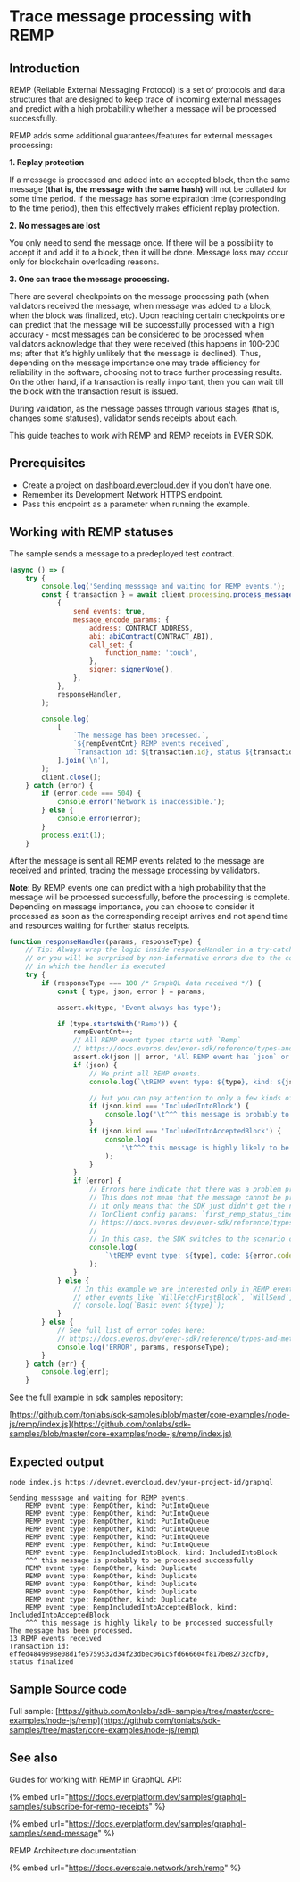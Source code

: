 # Trace message processing with REMP

## Introduction

REMP (Reliable External Messaging Protocol) is a set of protocols and data structures that are designed to keep trace of incoming external messages and predict with a high probability whether a message will be processed successfully.

REMP adds some additional guarantees/features for external messages processing:

**1. Replay protection**

If a message is processed and added into an accepted block, then the same message **(that is, the message with the same hash)** will not be collated for some time period. If the message has some expiration time (corresponding to the time period), then this effectively makes efficient replay protection.

**2. No messages are lost**

You only need to send the message once. If there will be a possibility to accept it and add it to a block, then it will be done. Message loss may occur only for blockchain overloading reasons.

**3. One can trace the message processing.**

There are several checkpoints on the message processing path (when validators received the message, when message was added to a block, when the block was finalized, etc). Upon reaching certain checkpoints one can predict that the message will be successfully processed with a high accuracy - most messages can be considered to be processed when validators acknowledge that they were received (this happens in 100-200 ms; after that it’s highly unlikely that the message is declined). Thus, depending on the message importance one may trade efficiency for reliability in the software, choosing not to trace further processing results. On the other hand, if a transaction is really important, then you can wait till the block with the transaction result is issued.

During validation, as the message passes through various stages (that is, changes some statuses), validator sends receipts about each.

This guide teaches to work with REMP and REMP receipts in EVER SDK.

## Prerequisites

* Create a project on [dashboard.evercloud.dev](https://dashboard.evercloud.dev) if you don't have one.
* Remember its Development Network HTTPS endpoint.
* Pass this endpoint as a parameter when running the example.

## Working with REMP statuses

The sample sends a message to a predeployed test contract.

```javascript
(async () => {
    try {
        console.log('Sending messsage and waiting for REMP events.');
        const { transaction } = await client.processing.process_message(
            {
                send_events: true,
                message_encode_params: {
                    address: CONTRACT_ADDRESS,
                    abi: abiContract(CONTRACT_ABI),
                    call_set: {
                        function_name: 'touch',
                    },
                    signer: signerNone(),
                },
            },
            responseHandler,
        );

        console.log(
            [
                `The message has been processed.`,
                `${rempEventCnt} REMP events received`,
                `Transaction id: ${transaction.id}, status ${transaction.status_name}`,
            ].join('\n'),
        );
        client.close();
    } catch (error) {
        if (error.code === 504) {
            console.error('Network is inaccessible.');
        } else {
            console.error(error);
        }
        process.exit(1);
    }

```

After the message is sent all REMP events related to the message are received and printed, tracing the message processing by validators.&#x20;

**Note**: By REMP events one can predict with a high probability that the message will be processed successfully, before the processing is complete. Depending on message importance, you can choose to consider it processed as soon as the corresponding receipt arrives and not spend time and resources waiting for further status receipts.

```javascript
function responseHandler(params, responseType) {
    // Tip: Always wrap the logic inside responseHandler in a try-catch block
    // or you will be surprised by non-informative errors due to the context
    // in which the handler is executed
    try {
        if (responseType === 100 /* GraphQL data received */) {
            const { type, json, error } = params;

            assert.ok(type, 'Event always has type');

            if (type.startsWith('Remp')) {
                rempEventCnt++;
                // All REMP event types starts with `Remp`
                // https://docs.everos.dev/ever-sdk/reference/types-and-methods/mod_processing#processingevent
                assert.ok(json || error, 'All REMP event has `json` or `error` property');
                if (json) {
                    // We print all REMP events.
                    console.log(`\tREMP event type: ${type}, kind: ${json.kind}`);

                    // but you can pay attention to only a few kinds of events:
                    if (json.kind === 'IncludedIntoBlock') {
                        console.log('\t^^^ this message is probably to be processed successfully');
                    }
                    if (json.kind === 'IncludedIntoAcceptedBlock') {
                        console.log(
                            '\t^^^ this message is highly likely to be processed successfully',
                        );
                    }
                }
                if (error) {
                    // Errors here indicate that there was a problem processing the REMP.
                    // This does not mean that the message cannot be processed successfully,
                    // it only means that the SDK just didn't get the next status at the expected time, see
                    // TonClient config params: `first_remp_status_timeout`, `next_remp_status_timeout`
                    // https://docs.everos.dev/ever-sdk/reference/types-and-methods/mod_client#networkconfig
                    //
                    // In this case, the SDK switches to the scenario of waiting for a standby transaction (sequential block reading).
                    console.log(
                        `\tREMP event type: ${type}, code: ${error.code}, message: ${error.message}`,
                    );
                }
            } else {
                // In this example we are interested only in REMP events, so we skip
                // other events like `WillFetchFirstBlock`, `WillSend`, `DidSend`.
                // console.log(`Basic event ${type}`);
            }
        } else {
            // See full list of error codes here:
            // https://docs.everos.dev/ever-sdk/reference/types-and-methods/mod_net#neterrorcode
            console.log('ERROR', params, responseType);
        }
    } catch (err) {
        console.log(err);
    }
```

See the full example in sdk samples repository:

[https://github.com/tonlabs/sdk-samples/blob/master/core-examples/node-js/remp/index.js](https://github.com/tonlabs/sdk-samples/blob/master/core-examples/node-js/remp/index.js)

## Expected output

```
node index.js https://devnet.evercloud.dev/your-project-id/graphql

Sending messsage and waiting for REMP events.
	REMP event type: RempOther, kind: PutIntoQueue
	REMP event type: RempOther, kind: PutIntoQueue
	REMP event type: RempOther, kind: PutIntoQueue
	REMP event type: RempOther, kind: PutIntoQueue
	REMP event type: RempOther, kind: PutIntoQueue
	REMP event type: RempOther, kind: PutIntoQueue
	REMP event type: RempIncludedIntoBlock, kind: IncludedIntoBlock
	^^^ this message is probably to be processed successfully
	REMP event type: RempOther, kind: Duplicate
	REMP event type: RempOther, kind: Duplicate
	REMP event type: RempOther, kind: Duplicate
	REMP event type: RempOther, kind: Duplicate
	REMP event type: RempOther, kind: Duplicate
	REMP event type: RempIncludedIntoAcceptedBlock, kind: IncludedIntoAcceptedBlock
	^^^ this message is highly likely to be processed successfully
The message has been processed.
13 REMP events received
Transaction id: effed4849898e08d1fe5759532d34f23dbec061c5fd666604f817be82732cfb9, status finalized
```

## Sample Source code

Full sample: [https://github.com/tonlabs/sdk-samples/tree/master/core-examples/node-js/remp](https://github.com/tonlabs/sdk-samples/tree/master/core-examples/node-js/remp)

## See also

Guides for working with REMP in GraphQL API:

{% embed url="https://docs.everplatform.dev/samples/graphql-samples/subscribe-for-remp-receipts" %}

{% embed url="https://docs.everplatform.dev/samples/graphql-samples/send-message" %}

REMP Architecture documentation:

{% embed url="https://docs.everscale.network/arch/remp" %}
